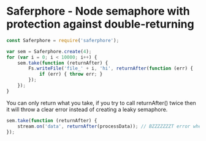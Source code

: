 # Saferphore - Node semaphore with protection against double-returning

```javascript
const Saferphore = require('saferphore');

var sem = Saferphore.create(4);
for (var i = 0; i < 10000; i++) {
    sem.take(function (returnAfter) {
        Fs.writeFile('file_' + i, 'hi', returnAfter(function (err) {
            if (err) { throw err; }
        });
    });
}
```

You can only return what you take, if you try to call returnAfter() twice then it will throw a
clear error instead of creating a leaky semaphore.

```javascript
sem.take(function (returnAfter) {
    stream.on('data', returnAfter(processData)); // BZZZZZZZT error when it's called more than once
});
```
